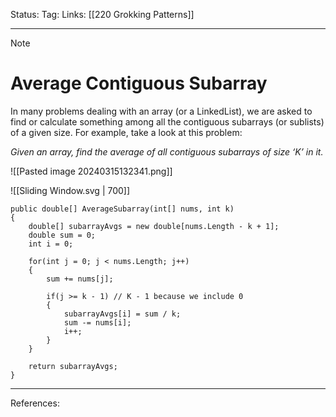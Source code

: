 Status: 
Tag:
Links: [[220 Grokking Patterns]]

---
> [!note] 
>  # Average Contiguous Subarray


In many problems dealing with an array (or a LinkedList), we are asked to find or calculate something among all the contiguous subarrays (or sublists) of a given size. For example, take a look at this problem:

_Given an array, find the average of all contiguous subarrays of size ‘K’ in it._

![[Pasted image 20240315132341.png]]

![[Sliding Window.svg | 700]]

``` run-csharp
public double[] AverageSubarray(int[] nums, int k)
{
	double[] subarrayAvgs = new double[nums.Length - k + 1];
	double sum = 0;
	int i = 0;
	
	for(int j = 0; j < nums.Length; j++)
	{
		sum += nums[j];
		
		if(j >= k - 1) // K - 1 because we include 0
		{
			subarrayAvgs[i] = sum / k;
			sum -= nums[i];
			i++;
		}
	}
	
	return subarrayAvgs;
}
```





---
References: